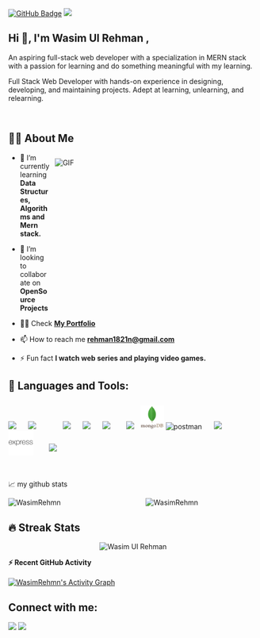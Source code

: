 <a href="https://github.com/WasimRehmn?tab=followers">
    <img src="https://img.shields.io/github/followers/WasimRehmn?label=Followers&style=social" alt="GitHub Badge"></a>
<a href="https://github.com/WasimRehmn/github-profile-views-counter">
    <img src="https://komarev.com/ghpvc/?username=WasimRehmn">
</a>

 ## Hi 👋, I'm  Wasim Ul Rehman ,
An aspiring full-stack web developer with a specialization in MERN stack with a passion for learning and do something meaningful with my learning.

Full Stack Web Developer with hands-on experience in designing, developing, and maintaining projects. Adept at learning, unlearning, and relearning.

<br/>

## 🙋‍♂️ About Me
<img align="right" alt="GIF" src="https://cdn.dribbble.com/users/118246/screenshots/5343519/wifi.gif" width="400" height="280" style=" padding:2%" />
<!-- - 🔭 I’m currently working on **[Covid-19 Tracker](https://covid-19-tracker-e4bda.web.app/)** -->

- 🌱 I’m currently learning **Data Structures, Algorithms and Mern stack.** 

- 👯 I’m looking to collaborate on **OpenSource Projects**

- 👨‍💻 Check **[My Portfolio](https://wasimrehman.netlify.app/)**

- 📫 How to reach me **rehman1821n@gmail.com**

- ⚡ Fun fact **I watch web series and playing video games.**

## 🚀 Languages and Tools:

<p align="left"> 
    <img src="https://img.icons8.com/color/48/000000/html-5.png" style="margin-right:20px"/>
    <img src="https://img.icons8.com/color/48/000000/css.png" style="margin-right:50px"/>
    <img src="https://img.icons8.com/color/48/000000/javascript.png" style="margin-right:20px"/>
    <img src="https://img.icons8.com/color/48/000000/bootstrap.png" style="margin-right:20px"/>   
    <img src="https://img.icons8.com/color/48/000000/react-native.png" style="margin-right:20px"/>
    <img style="padding-right:8px; padding-left:8px" src="https://img.icons8.com/color/48/000000/nodejs.png" style="margin-right:20px, margin-left:20px"/>
    <img style="margin-top:10px" src="https://raw.githubusercontent.com/devicons/devicon/master/icons/mongodb/mongodb-original-wordmark.svg" alt="mongodb" width="48" height="48" style="margin-right:20px"/>
    <img src="https://www.vectorlogo.zone/logos/getpostman/getpostman-icon.svg" alt="postman" width="45" height="45" style="margin-right:20px"/>
    <img src="https://img.icons8.com/color/48/000000/git.png" style="margin-right:20px"/> 
    <img src="https://raw.githubusercontent.com/devicons/devicon/master/icons/express/express-original-wordmark.svg" alt="express" width="50" style="margin-right:20px"/>
    <img src="https://miro.medium.com/max/640/1*SL4sWHdjGR3vo0x5ta3xfw.jpeg" width="50" style="padding:8px" style="margin-right:20px"/>
<!--     <img src="https://pbs.twimg.com/profile_images/1438268853079904265/JUtTwrBC.jpg" width="50" height="40" style="margin-right:20px"/> -->
</p>

<br/>



📈 my github stats

<p align="left"> <img src="https://github-readme-stats.vercel.app/api?username=WasimRehmn&show_icons=true&theme=gotham" alt="WasimRehmn" width = "45%" />
  <img align = "right" src="https://github-readme-stats.vercel.app/api/top-langs?username=WasimRehmn&langs_count=10&show_icons=true&locale=en&layout=compact&theme=algolia" alt="WasimRehmn" width = "45%"/>
  <br/>
<!--   <b>Note:</b> Top languages is only a metric of the languages my public code consists of and doesn't reflect experience or skill level. -->
  </p>
 
 ## 🔥 Streak Stats
<p align="center"><img src="https://github-readme-streak-stats.herokuapp.com/?user=WasimRehmn&theme=algolia" alt="Wasim Ul Rehman" /></p>


  <summary><b>⚡ Recent GitHub Activity</b></summary>
  <br/>
   <a href="https://github.com/WasimRehmn"><img alt="WasimRehmn's Activity Graph" src="https://activity-graph.herokuapp.com/graph?username=WasimRehmn&custom_title=WasimRehmn's%20Contribution%20Graph&theme=react-dark" /></a>
  <br/>
  
  
  ## Connect with me:
<p align="left">
<a href = "https://www.linkedin.com/in/wasim-rehman/"><img src="https://img.icons8.com/fluent/48/000000/linkedin.png"/></a>
 <a href = "mailto:iam_wasim@outlook.com"><img src="https://img.icons8.com/fluent/48/000000/gmail.png"/></a>
</p>
